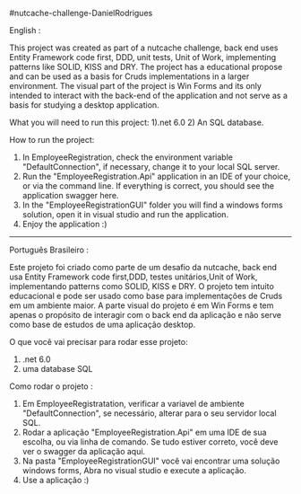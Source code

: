 #nutcache-challenge-DanielRodrigues

English :

This project was created as part of a nutcache challenge, back end uses Entity Framework code first, DDD, unit tests, Unit of Work, implementing patterns like SOLID, KISS and DRY. The project has a educational propose and can be used as a basis for Cruds implementations in a larger environment.
The visual part of the project is Win Forms and its only intended to interact with the back-end of the application and not serve as a basis for studying a desktop application.

What you will need to run this project:
1).net 6.0
2) An SQL database.

How to run the project:
1) In EmployeeRegistration, check the environment variable "DefaultConnection", if necessary, change it to your local SQL server.
2) Run the "EmployeeRegistration.Api" application in an IDE of your choice, or via the command line. If everything is correct, you should see the application swagger here.
3) In the "EmployeeRegistrationGUI" folder you will find a windows forms solution, open it in visual studio and run the application.
4) Enjoy the application :)


____________________________________________________________________________________________________________________


Português Brasileiro :

Este projeto foi criado como parte de um desafio da nutcache, back end usa Entity Framework code first,DDD, testes unitários,Unit of Work, implementando patterns como SOLID, KISS e DRY. O projeto tem intuito educacional e pode ser usado como base para implementações de Cruds em um ambiente maior.
A parte visual do projeto é em Win Forms e tem apenas o propósito de interagir com o back end da aplicação e não serve como base de estudos de uma aplicação desktop.

O que você vai precisar para rodar esse projeto:
1) .net 6.0
2) uma database SQL

Como rodar o projeto :
1) Em EmployeeRegistratation, verificar a variavel de ambiente "DefaultConnection", se necessário, alterar para o seu servidor local SQL.
2) Rodar a aplicação "EmployeeRegistration.Api" em uma IDE de sua escolha, ou via linha de comando. Se tudo estiver correto, você deve ver o swagger da aplicação aqui.
3) Na pasta "EmployeeRegistrationGUI" você vai encontrar uma solução windows forms, Abra no visual studio e execute a aplicação.
4) Use a aplicação :)
